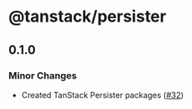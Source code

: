 # @tanstack/persister

## 0.1.0

### Minor Changes

- Created TanStack Persister packages ([#32](https://github.com/TanStack/pacer/pull/32))
